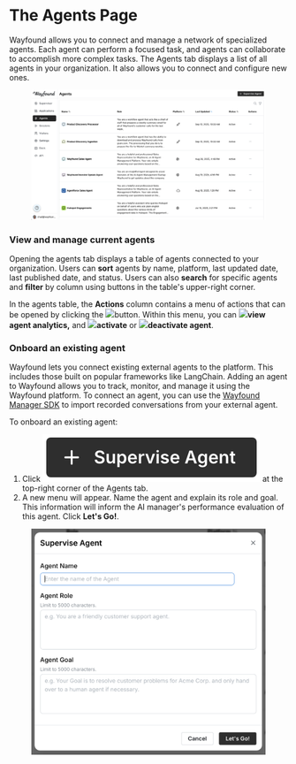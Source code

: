 # The Agents Page

Wayfound allows you to connect and manage a network of specialized agents. Each agent can perform a focused task, and agents can collaborate to accomplish more complex tasks. The Agents tab displays a list of all agents in your organization. It also allows you to connect and configure new ones.



<figure><img src="../.gitbook/assets/Untitled (7).png" alt=""><figcaption></figcaption></figure>

### View and manage current agents

Opening the agents tab displays a table of agents connected to your organization. Users can **sort** agents by name, platform, last updated date, last published date, and status. Users can also <img src="../.gitbook/assets/Screenshot 2024-09-18 at 2.35.20 PM.png" alt="" data-size="line">**search** for specific agents and <img src="../.gitbook/assets/Screenshot 2024-09-18 at 2.36.40 PM.png" alt="" data-size="line">**filter** by column using buttons in the table's upper-right corner.

In the agents table, the **Actions** column contains a menu of actions that can be opened by clicking the ![](<../.gitbook/assets/Screenshot 2024-10-03 at 11.50.27 AM.png>)button. Within this menu, you can ![](<../.gitbook/assets/Screenshot 2024-10-03 at 11.49.47 AM.png>)**view agent analytics,** and ![](<../.gitbook/assets/Screenshot 2024-10-03 at 12.00.44 PM.png>)**activate** or ![](<../.gitbook/assets/Screenshot 2024-10-03 at 11.49.51 AM.png>)**deactivate agent**.&#x20;

### Onboard an existing agent

Wayfound lets you connect existing external agents to the platform. This includes those built on popular frameworks like LangChain. Adding an agent to Wayfound allows you to track, monitor, and manage it using the Wayfound platform. To connect an agent, you can use the [Wayfound Manager SDK](connecting-agents.md) to import recorded conversations from your external agent.

To onboard an existing agent:

1. Click <img src="../.gitbook/assets/Untitled (8).png" alt="" data-size="line"> at the top-right corner of the Agents tab.
2. A new menu will appear. Name the agent and explain its role and goal. This information will inform the AI manager's performance evaluation of this agent. Click **Let's Go!**.

<figure><img src="../.gitbook/assets/Untitled (9).png" alt="" width="563"><figcaption></figcaption></figure>
